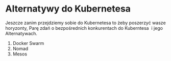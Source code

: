 # Alternatywy do Kubernetesa

Jeszcze zanim przejdziemy sobie do Kubernetesa to żeby poszerzyć wasze horyzonty, Parę zdań o bezpośrednich konkurentach do Kuberntesa  i jego Alternatywach.

1. Docker Swarm
2. Nomad
3. Mesos
